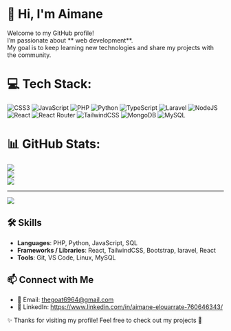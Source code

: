 # 👋 Hi, I'm Aimane

Welcome to my GitHub profile!  
I’m passionate about ** web development**.  
My goal is to keep learning new technologies and share my projects with the community.  


# 💻 Tech Stack:
![CSS3](https://img.shields.io/badge/css3-%231572B6.svg?style=for-the-badge&logo=css3&logoColor=white) ![JavaScript](https://img.shields.io/badge/javascript-%23323330.svg?style=for-the-badge&logo=javascript&logoColor=%23F7DF1E) ![PHP](https://img.shields.io/badge/php-%23777BB4.svg?style=for-the-badge&logo=php&logoColor=white) ![Python](https://img.shields.io/badge/python-3670A0?style=for-the-badge&logo=python&logoColor=ffdd54) ![TypeScript](https://img.shields.io/badge/typescript-%23007ACC.svg?style=for-the-badge&logo=typescript&logoColor=white) ![Laravel](https://img.shields.io/badge/laravel-%23FF2D20.svg?style=for-the-badge&logo=laravel&logoColor=white) ![NodeJS](https://img.shields.io/badge/node.js-6DA55F?style=for-the-badge&logo=node.js&logoColor=white) ![React](https://img.shields.io/badge/react-%2320232a.svg?style=for-the-badge&logo=react&logoColor=%2361DAFB) ![React Router](https://img.shields.io/badge/React_Router-CA4245?style=for-the-badge&logo=react-router&logoColor=white) ![TailwindCSS](https://img.shields.io/badge/tailwindcss-%2338B2AC.svg?style=for-the-badge&logo=tailwind-css&logoColor=white) ![MongoDB](https://img.shields.io/badge/MongoDB-%234ea94b.svg?style=for-the-badge&logo=mongodb&logoColor=white) ![MySQL](https://img.shields.io/badge/mysql-4479A1.svg?style=for-the-badge&logo=mysql&logoColor=white)
# 📊 GitHub Stats:
![](https://github-readme-stats.vercel.app/api?username=aimane-ai&theme=dark&hide_border=false&include_all_commits=false&count_private=false)<br/>
![](https://nirzak-streak-stats.vercel.app/?user=aimane-ai&theme=dark&hide_border=false)<br/>
![](https://github-readme-stats.vercel.app/api/top-langs/?username=aimane-ai&theme=dark&hide_border=false&include_all_commits=false&count_private=false&layout=compact)

---
[![](https://visitcount.itsvg.in/api?id=aimane-ai&icon=0&color=0)](https://visitcount.itsvg.in)


## 🛠️ Skills  
- **Languages**: PHP, Python, JavaScript, SQL
- **Frameworks / Libraries**: React, TailwindCSS, Bootstrap, laravel, React 
- **Tools**: Git, VS Code, Linux, MySQL



## 📫 Connect with Me  
- 📧 Email: thegoat6964@gmail.com 
- 💼 LinkedIn: https://www.linkedin.com/in/aimane-elouarrate-760646343/



✨ Thanks for visiting my profile! Feel free to check out my projects 🚀
